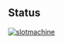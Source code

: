 ## Status

[![slotmachine](https://catalog.flipperzero.one/application/slotmachine/widget)](https://catalog.flipperzero.one/application/slotmachine/page)
